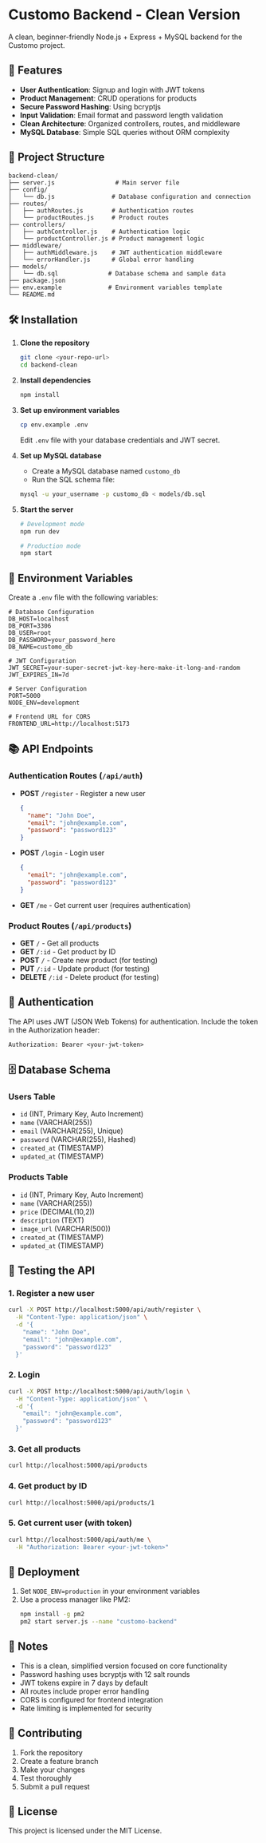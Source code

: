 # Customo Backend - Clean Version

A clean, beginner-friendly Node.js + Express + MySQL backend for the Customo project.

## 🚀 Features

- **User Authentication**: Signup and login with JWT tokens
- **Product Management**: CRUD operations for products
- **Secure Password Hashing**: Using bcryptjs
- **Input Validation**: Email format and password length validation
- **Clean Architecture**: Organized controllers, routes, and middleware
- **MySQL Database**: Simple SQL queries without ORM complexity

## 📁 Project Structure

```
backend-clean/
├── server.js                 # Main server file
├── config/
│   └── db.js                # Database configuration and connection
├── routes/
│   ├── authRoutes.js        # Authentication routes
│   └── productRoutes.js     # Product routes
├── controllers/
│   ├── authController.js    # Authentication logic
│   └── productController.js # Product management logic
├── middleware/
│   ├── authMiddleware.js    # JWT authentication middleware
│   └── errorHandler.js      # Global error handling
├── models/
│   └── db.sql              # Database schema and sample data
├── package.json
├── env.example             # Environment variables template
└── README.md
```

## 🛠️ Installation

1. **Clone the repository**
   ```bash
   git clone <your-repo-url>
   cd backend-clean
   ```

2. **Install dependencies**
   ```bash
   npm install
   ```

3. **Set up environment variables**
   ```bash
   cp env.example .env
   ```
   Edit `.env` file with your database credentials and JWT secret.

4. **Set up MySQL database**
   - Create a MySQL database named `customo_db`
   - Run the SQL schema file:
   ```bash
   mysql -u your_username -p customo_db < models/db.sql
   ```

5. **Start the server**
   ```bash
   # Development mode
   npm run dev
   
   # Production mode
   npm start
   ```

## 🔧 Environment Variables

Create a `.env` file with the following variables:

```env
# Database Configuration
DB_HOST=localhost
DB_PORT=3306
DB_USER=root
DB_PASSWORD=your_password_here
DB_NAME=customo_db

# JWT Configuration
JWT_SECRET=your-super-secret-jwt-key-here-make-it-long-and-random
JWT_EXPIRES_IN=7d

# Server Configuration
PORT=5000
NODE_ENV=development

# Frontend URL for CORS
FRONTEND_URL=http://localhost:5173
```

## 📚 API Endpoints

### Authentication Routes (`/api/auth`)

- **POST** `/register` - Register a new user
  ```json
  {
    "name": "John Doe",
    "email": "john@example.com",
    "password": "password123"
  }
  ```

- **POST** `/login` - Login user
  ```json
  {
    "email": "john@example.com",
    "password": "password123"
  }
  ```

- **GET** `/me` - Get current user (requires authentication)

### Product Routes (`/api/products`)

- **GET** `/` - Get all products
- **GET** `/:id` - Get product by ID
- **POST** `/` - Create new product (for testing)
- **PUT** `/:id` - Update product (for testing)
- **DELETE** `/:id` - Delete product (for testing)

## 🔐 Authentication

The API uses JWT (JSON Web Tokens) for authentication. Include the token in the Authorization header:

```
Authorization: Bearer <your-jwt-token>
```

## 🗄️ Database Schema

### Users Table
- `id` (INT, Primary Key, Auto Increment)
- `name` (VARCHAR(255))
- `email` (VARCHAR(255), Unique)
- `password` (VARCHAR(255), Hashed)
- `created_at` (TIMESTAMP)
- `updated_at` (TIMESTAMP)

### Products Table
- `id` (INT, Primary Key, Auto Increment)
- `name` (VARCHAR(255))
- `price` (DECIMAL(10,2))
- `description` (TEXT)
- `image_url` (VARCHAR(500))
- `created_at` (TIMESTAMP)
- `updated_at` (TIMESTAMP)

## 🧪 Testing the API

### 1. Register a new user
```bash
curl -X POST http://localhost:5000/api/auth/register \
  -H "Content-Type: application/json" \
  -d '{
    "name": "John Doe",
    "email": "john@example.com",
    "password": "password123"
  }'
```

### 2. Login
```bash
curl -X POST http://localhost:5000/api/auth/login \
  -H "Content-Type: application/json" \
  -d '{
    "email": "john@example.com",
    "password": "password123"
  }'
```

### 3. Get all products
```bash
curl http://localhost:5000/api/products
```

### 4. Get product by ID
```bash
curl http://localhost:5000/api/products/1
```

### 5. Get current user (with token)
```bash
curl http://localhost:5000/api/auth/me \
  -H "Authorization: Bearer <your-jwt-token>"
```

## 🚀 Deployment

1. Set `NODE_ENV=production` in your environment variables
2. Use a process manager like PM2:
   ```bash
   npm install -g pm2
   pm2 start server.js --name "customo-backend"
   ```

## 📝 Notes

- This is a clean, simplified version focused on core functionality
- Password hashing uses bcryptjs with 12 salt rounds
- JWT tokens expire in 7 days by default
- All routes include proper error handling
- CORS is configured for frontend integration
- Rate limiting is implemented for security

## 🤝 Contributing

1. Fork the repository
2. Create a feature branch
3. Make your changes
4. Test thoroughly
5. Submit a pull request

## 📄 License

This project is licensed under the MIT License.
